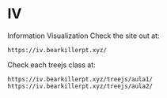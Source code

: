 # IV
Information Visualization
Check the site out at:
```
https://iv.bearkillerpt.xyz/
```
Check each treejs class at:
```
https://iv.bearkillerpt.xyz/treejs/aula1/
https://iv.bearkillerpt.xyz/treejs/aula2/
```

